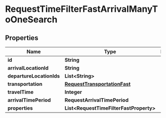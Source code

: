 

# RequestTimeFilterFastArrivalManyToOneSearch


## Properties

Name | Type | Description | Notes
------------ | ------------- | ------------- | -------------
**id** | **String** |  | 
**arrivalLocationId** | **String** |  | 
**departureLocationIds** | **List&lt;String&gt;** |  | 
**transportation** | [**RequestTransportationFast**](RequestTransportationFast.md) |  | 
**travelTime** | **Integer** |  | 
**arrivalTimePeriod** | **RequestArrivalTimePeriod** |  | 
**properties** | **List&lt;RequestTimeFilterFastProperty&gt;** |  | 



